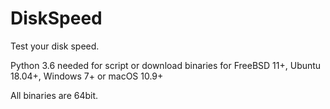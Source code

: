 # DiskSpeed

Test your disk speed.

Python 3.6 needed for script or download binaries for FreeBSD 11+, Ubuntu 18.04+, Windows 7+ or macOS 10.9+

All binaries are 64bit.
